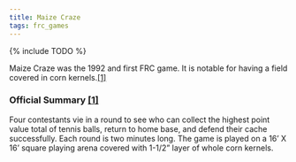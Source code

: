 ```yaml
---
title: Maize Craze
tags: frc_games
---
```

{% include TODO %}

Maize Craze was the 1992 and first FRC game. It is notable for having a field covered in corn kernels.[[1]](https://web.archive.org/web/20150316194933/http://www3.usfirst.org/sites/default/files/uploadedFiles/Who/FIRST_History/FRC_Game_Summaries_Photos.pdf "https://web.archive.org/web/20150316194933/http://www3.usfirst.org/sites/default/files/uploadedFiles/Who/FIRST_History/FRC_Game_Summaries_Photos.pdf")

### Official Summary [[1]](https://web.archive.org/web/20150316194933/http://www3.usfirst.org/sites/default/files/uploadedFiles/Who/FIRST_History/FRC_Game_Summaries_Photos.pdf "https://web.archive.org/web/20150316194933/http://www3.usfirst.org/sites/default/files/uploadedFiles/Who/FIRST_History/FRC_Game_Summaries_Photos.pdf")
Four contestants vie in a round to see who can collect the highest point value total of tennis balls, return to home base, and defend their cache successfully. Each round is two minutes long. The game is played on a 16’ X 16’ square playing arena covered with 1-1/2” layer of whole corn kernels.
